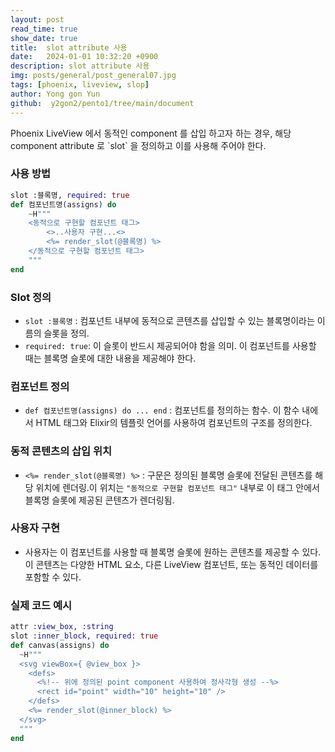 ```yaml
---
layout: post
read_time: true
show_date: true
title:  slot attribute 사용 
date:   2024-01-01 10:32:20 +0900
description: slot attribute 사용 
img: posts/general/post_general07.jpg
tags: [phoenix, liveview, slop]
author: Yong gon Yun
github:  y2gon2/pento1/tree/main/document
---
```

<p>Phoenix LiveView 에서 동적인 component 를 삽입 하고자 하는 경우, 해당  component attribute 로 `slot` 을 정의하고 이를 사용해 주어야 한다. </p>

<h3>사용 방법</h3>

```elixir
slot :블록명, required: true
def 컴포넌트명(assigns) do
	~H"""
	<동적으로 구현할 컴포넌트 태그>
		<>..사용자 구현...<>
		<%= render_slot(@블록명) %>
	</동적으로 구현할 컴포넌트 태그>
	"""
end
```

<h3> Slot 정의</h3>
<ul>
<li><code>slot :블록명</code> : 컴포넌트 내부에 동적으로 콘텐츠를 삽입할 수 있는 블록명이라는 이름의 슬롯을 정의.</li>
<li><code>required: true</code>:  이 슬롯이 반드시 제공되어야 함을 의미. 이 컴포넌트를 사용할 때는 블록명 슬롯에 대한 내용을 제공해야 한다.</li>
</ul>


<h3>컴포넌트 정의</h3>
<ul>
<li><code>def 컴포넌트명(assigns) do ... end</code> : 컴포넌트를 정의하는 함수. 이 함수 내에서 HTML 태그와 Elixir의 템플릿 언어를 사용하여 컴포넌트의 구조를 정의한다.</li>
</ul>


<h3>동적 콘텐츠의 삽입 위치</h3>
<ul>
<li><code><%= render_slot(@블록명) %></code> : 구문은 정의된 블록명 슬롯에 전달된 콘텐츠를 해당 위치에 렌더링.이 위치는 <code>"동적으로 구현할 컴포넌트 태그"</code> 내부로 이 태그 안에서 블록명 슬롯에 제공된 콘텐츠가 렌더링됨.</li>
</ul>


<h3>사용자 구현</h3>
<ul>
<li>사용자는 이 컴포넌트를 사용할 때 블록명 슬롯에 원하는 콘텐츠를 제공할 수 있다. 이 콘텐츠는 다양한 HTML 요소, 다른 LiveView 컴포넌트, 또는 동적인 데이터를 포함할 수 있다.</li>
</ul>


<h3>실제 코드 예시</h3>

```elixir
attr :view_box, :string
slot :inner_block, required: true
def canvas(assigns) do
  ~H"""
  <svg viewBox={ @view_box }>
    <defs>
      <%!-- 위에 정의된 point component 사용하여 정사각형 생성 --%>
      <rect id="point" width="10" height="10" />
    </defs>
    <%= render_slot(@inner_block) %>
  </svg>
  """
end
```